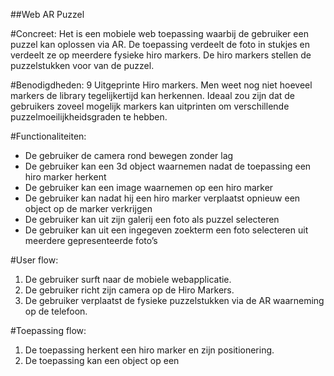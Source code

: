 ##Web AR Puzzel


#Concreet:
Het is een mobiele web toepassing waarbij de gebruiker een puzzel kan oplossen via AR. 
De toepassing verdeelt de foto in stukjes en verdeelt ze op meerdere fysieke hiro markers.
De hiro markers stellen de puzzelstukken voor van de puzzel.

#Benodigdheden:
9 Uitgeprinte Hiro markers. Men weet nog niet hoeveel markers de library tegelijkertijd kan herkennen.
Ideaal zou zijn dat de gebruikers zoveel mogelijk markers kan uitprinten om verschillende puzzelmoeilijkheidsgraden te hebben.

#Functionaliteiten:
- De gebruiker de camera rond bewegen zonder lag
- De gebruiker kan een 3d object waarnemen nadat de toepassing een hiro marker herkent
- De gebruiker kan een image waarnemen op een hiro marker
- De gebruiker kan nadat hij een hiro marker verplaatst opnieuw een object op de marker verkrijgen
- De gebruiker kan uit zijn galerij een foto als puzzel selecteren  
- De gebruiker kan uit een ingegeven zoekterm een foto selecteren uit meerdere gepresenteerde foto’s

#User flow: 

1. De gebruiker surft naar de mobiele webapplicatie.
2. De gebruiker richt zijn camera op de Hiro Markers.
3. De gebruiker verplaatst de fysieke puzzelstukken via de AR waarneming  op de telefoon.

#Toepassing flow:
1. De toepassing herkent een hiro marker en zijn positionering.
2. De toepassing kan een object op een 